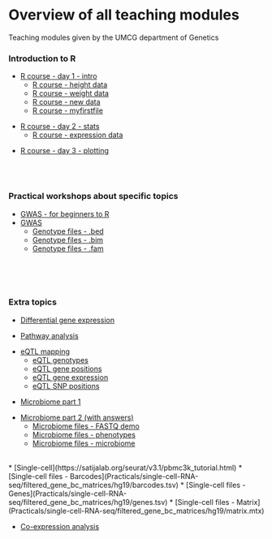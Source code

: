 # Overview of all teaching modules

Teaching modules given by the UMCG department of Genetics

### Introduction to R
* [R course - day 1 - intro](R-course/R_day1_intro.html)
	* [R course - height data](R-course/data/height.Rdata)
	* [R course - weight data](R-course/data/weight.Rdata)
	* [R course - new data](R-course/data/newdata.Rdata)
	* [R course - myfirstfile](R-course/data/myfirstfile.txt)
	
<!--
	* [R course - day 1 answers](R-course/R_day1_intro_with_answers.html)
-->

* [R course - day 2 - stats](R-course/R_day2_stats.html)
	* [R course - expression data](R-course/data/BigData_backup_GM12878-IL21.csv)

<!--
	* [R course - day 2 answers](R-course/R_day2_stats_answers.html)
-->

* [R course - day 3 - plotting](R-course/R_day3_plotting.html)

<!--
	* [R course - day 3 answers](R-course/R_day3_plotting_answers.html)
-->
<br><br>

### Practical workshops about specific topics
* [GWAS - for beginners to R](Practicals/GWAS/gwas_tutorial_2019_easy.html)
* [GWAS](Practicals/GWAS/gwas_tutorial_2019.html)
	* [Genotype files - .bed](Practicals/GWAS/celiac_gwas/celiac_gwas.bed)
	* [Genotype files - .bim](Practicals/GWAS/celiac_gwas/celiac_gwas.bim)
	* [Genotype files - .fam](Practicals/GWAS/celiac_gwas/celiac_gwas.fam)
	
<!--
	* [GWAS answers](Practicals/GWAS/gwas_tutorial_2019_answers.html)
-->
<br><br><br>

### Extra topics ###
* [Differential gene expression](Practicals/differential-expression/rnaseq_diff_expr_student.html)	

<!--
	* [Differential gene expression answers](Practicals/differential-expression/rnaseq_diff_expr.html)
-->

* [Pathway analysis](Practicals/pathway-analysis/Pathway_analysis_students.html)

<!--
	* [Pathway analysis answers](Practicals/pathway-analysis/Pathway_analysis.html)
-->

* [eQTL mapping](Practicals/eQTLs/Mapping_eQTLs_celiac_disease_adjusted270822018.html)
	* [eQTL genotypes](Practicals/eQTLs/CeD_genotypes_adjusted27082018.txt)
	* [eQTL gene positions](Practicals/eQTLs/gene_locations.txt)
	* [eQTL gene expression](Practicals/eQTLs/geuvadis_normalised_gene_expression_adjusted27082018.txt.zip)
	* [eQTL SNP positions](Practicals/eQTLs/snp_locations_CeD_adjusted27082018.txt)

<!--
	* [eQTL answers](Practicals/eQTLs/Mapping_eQTLs_celiac_disease_answers_adjusted27082018.html)
-->

* [Microbiome part 1](Practicals/microbiome/Day_1_2019.html)

<!--
	* [Microbiome part 1 answers](Practicals/microbiome/Day_1_with_code_2019.html)
-->

* [Microbiome part 2 (with answers)](Practicals/microbiome/Day_2_with_code.html)
	* [Microbiome files - FASTQ demo](Practicals/microbiome/demo.fastq.txt)
	* [Microbiome files - phenotypes](Practicals/microbiome/Phenotypes.txt)
	* [Microbiome files - microbiome](Practicals/microbiome/Microbiome.txt)
<br>
* [Single-cell](https://satijalab.org/seurat/v3.1/pbmc3k_tutorial.html)
	* [Single-cell files - Barcodes](Practicals/single-cell-RNA-seq/filtered_gene_bc_matrices/hg19/barcodes.tsv)
	* [Single-cell files - Genes](Practicals/single-cell-RNA-seq/filtered_gene_bc_matrices/hg19/genes.tsv)
	* [Single-cell files - Matrix](Practicals/single-cell-RNA-seq/filtered_gene_bc_matrices/hg19/matrix.mtx)

* [Co-expression analysis](Practicals/co-expression/CoExpression_Tutorial.html)

<!--
	* [Answers](Practicals/co-expression/Rcommancs_Tutorial.html)
-->
